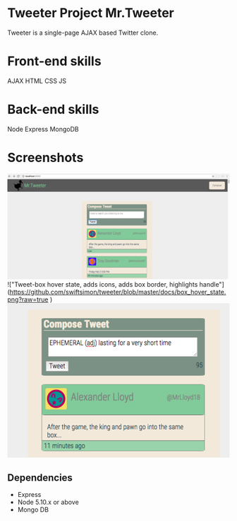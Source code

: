 # Tweeter Project Mr.Tweeter

Tweeter is a single-page AJAX based Twitter clone.

# Front-end skills
AJAX
HTML
CSS
JS

# Back-end skills
Node
Express
MongoDB

# Screenshots
!["Index page. Compose Tweet box has slide toggle connected to compose button"](https://github.com/swiftsimon/tweeter/blob/master/docs/main_page.png?raw=true )
!["Tweet-box hover state, adds icons, adds box border, highlights handle"] (https://github.com/swiftsimon/tweeter/blob/master/docs/box_hover_state.png?raw=true )
!["Character count and timestamp (manipulates minutes/hours/days)"](https://github.com/swiftsimon/tweeter/blob/master/docs/count_and_timestamp.png?raw=true  )

## Dependencies

- Express
- Node 5.10.x or above
- Mongo DB
